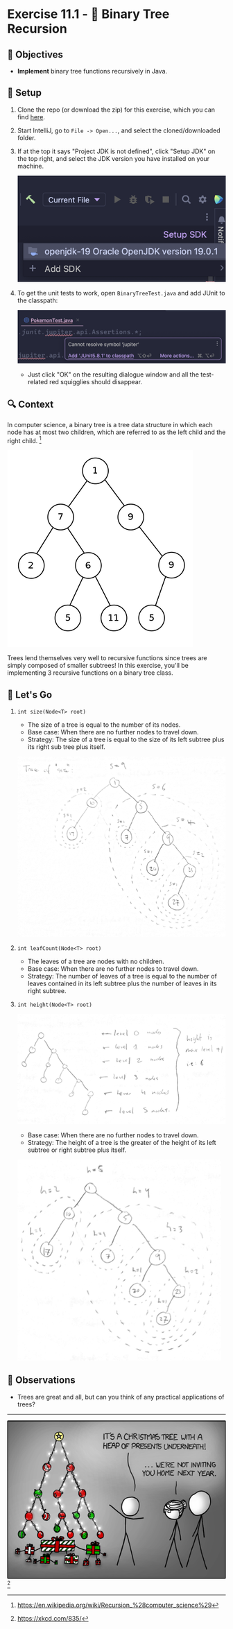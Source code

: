 # Exercise 11.1 - 🔄 Binary Tree Recursion

## 🎯 Objectives

- **Implement** binary tree functions recursively in Java.

## 🔨 Setup

1. Clone the repo (or download the zip) for this exercise, which you can find [here](https://github.com/JAC-CS-Programming-4-W23/E11.1-Binary-Tree-Recursion).
2. Start IntelliJ, go to `File -> Open...`, and select the cloned/downloaded folder.
3. If at the top it says "Project JDK is not defined", click "Setup JDK" on the top right, and select the JDK version you have installed on your machine.

   ![Setup JDK](./images/Setup-JDK.png)

4. To get the unit tests to work, open `BinaryTreeTest.java` and add JUnit to the classpath:

   ![Setup Tests](./images/Setup-Tests.png)

   - Just click "OK" on the resulting dialogue window and all the test-related red squigglies should disappear.

## 🔍 Context

In computer science, a binary tree is a tree data structure in which each node has at most two children, which are referred to as the left child and the right child. [^1]

![Tree](./images/1-Tree.png)

Trees lend themselves very well to recursive functions since trees are simply composed of smaller subtrees! In this exercise, you'll be implementing 3 recursive functions on a binary tree class.

## 🚦 Let's Go

1. `int size(Node<T> root)`
   - The size of a tree is equal to the number of its nodes.
   - Base case: When there are no further nodes to travel down.
   - Strategy: The size of a tree is equal to the size of its left subtree plus its right sub tree plus itself.

   ![Size Trace](./images/6-Size-Trace.png)

2. `int leafCount(Node<T> root)`
   - The leaves of a tree are nodes with no children.
   - Base case: When there are no further nodes to travel down.
   - Strategy: The number of leaves of a tree is equal to the number of leaves contained in its left subtree plus the number of leaves in its right subtree.

3. `int height(Node<T> root)`

   ![Tree Height](./images/7-Tree-Height.png)

   - Base case: When there are no further nodes to travel down.
   - Strategy: The height of a tree is the greater of the height of its left subtree or right subtree plus itself.

   ![Tree Height Trace](./images/8-Tree-Height-Trace.png)

## 🔬 Observations

- Trees are great and all, but can you think of any practical applications of trees?

---

![Comic](./images/Comic.png) [^2]

[^1]: https://en.wikipedia.org/wiki/Recursion_%28computer_science%29
[^2]: https://xkcd.com/835/
